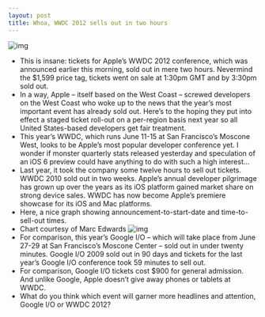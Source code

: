 ```yaml
---
layout: post
title: Whoa, WWDC 2012 sells out in two hours
---
```

![img](http://media.idownloadblog.com/wp-content/uploads/2012/04/WWDC-2012-sold-out.jpg)
* This is insane: tickets for Apple’s WWDC 2012 conference, which was announced earlier this morning, sold out in mere two hours. Nevermind the $1,599 price tag, tickets went on sale at 1:30pm GMT and by 3:30pm sold out.
* In a way, Apple – itself based on the West Coast – screwed developers on the West Coast who woke up to the news that the year’s most important event has already sold out. Here’s to the hoping they put into effect a staged ticket roll-out on a per-region basis next year so all United States-based developers get fair treatment.
* This year’s WWDC, which runs June 11-15 at San Francisco’s Moscone West, looks to be Apple’s most popular developer conference yet. I wonder if monster quarterly stats released yesterday and speculation of an iOS 6 preview could have anything to do with such a high interest…
* Last year, it took the company some twelve hours to sell out tickets. WWDC 2010 sold out in two weeks. Apple’s annual developer pilgrimage has grown up over the years as its iOS platform gained market share on strong device sales. WWDC has now become Apple’s premiere showcase for its iOS and Mac platforms.
* Here, a nice graph showing announcement-to-start-date and time-to-sell-out times.
* Chart courtesy of Marc Edwards
![img](http://media.idownloadblog.com/wp-content/uploads/2012/04/WWDC-ticket-sell-out-times.jpg)
* For comparison, this year’s Google I/O – which will take place from June 27-29 at San Francisco’s Moscone Center – sold out in under twenty minutes. Google I/O 2009 sold out in 90 days and tickets for the last year’s Google I/O conference took 59 minutes to sell out.
* For comparison, Google I/O tickets cost $900 for general admission. And unlike Google, Apple doesn’t give away phones or tablets at WWDC.
* What do you think which event will garner more headlines and attention, Google I/O or WWDC 2012?

